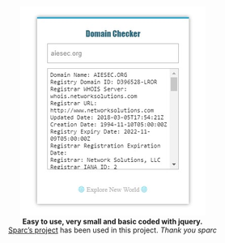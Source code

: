 <p align="center">
  <img src="https://raw.githubusercontent.com/emircanerkul/domain-checker/master/preview.jpg" /><br>
  <b>Easy to use, very small and basic coded with jquery. </b><br>
  <a href="https://github.com/sparc/phpWhois.org">Sparc’s project</a> has been used in this project. <i>Thank you sparc</i>
</p>
